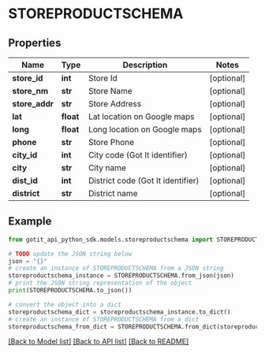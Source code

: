 # STOREPRODUCTSCHEMA


## Properties

Name | Type | Description | Notes
------------ | ------------- | ------------- | -------------
**store_id** | **int** | Store Id | [optional] 
**store_nm** | **str** | Store Name | [optional] 
**store_addr** | **str** | Store Address | [optional] 
**lat** | **float** | Lat location on Google maps | [optional] 
**long** | **float** | Long location on Google maps | [optional] 
**phone** | **str** | Store Phone | [optional] 
**city_id** | **int** | City code (Got It identifier) | [optional] 
**city** | **str** | City name | [optional] 
**dist_id** | **int** | District code (Got It identifier) | [optional] 
**district** | **str** | District name | [optional] 

## Example

```python
from gotit_api_python_sdk.models.storeproductschema import STOREPRODUCTSCHEMA

# TODO update the JSON string below
json = "{}"
# create an instance of STOREPRODUCTSCHEMA from a JSON string
storeproductschema_instance = STOREPRODUCTSCHEMA.from_json(json)
# print the JSON string representation of the object
print(STOREPRODUCTSCHEMA.to_json())

# convert the object into a dict
storeproductschema_dict = storeproductschema_instance.to_dict()
# create an instance of STOREPRODUCTSCHEMA from a dict
storeproductschema_from_dict = STOREPRODUCTSCHEMA.from_dict(storeproductschema_dict)
```
[[Back to Model list]](../README.md#documentation-for-models) [[Back to API list]](../README.md#documentation-for-api-endpoints) [[Back to README]](../README.md)


